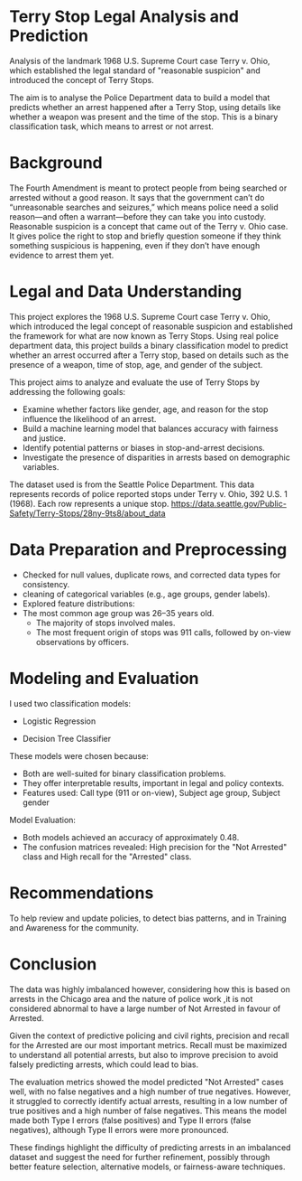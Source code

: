 # Terry Stop Legal Analysis and Prediction
Analysis of the landmark 1968 U.S. Supreme Court case Terry v. Ohio, which established the legal standard of "reasonable suspicion" and introduced the concept of Terry Stops.

The aim is to analyse the Police Department data to build a model that predicts whether an arrest happened after a Terry Stop, using details like whether a weapon was present and the time of the stop. This is a binary classification task, which means to arrest or not arrest.

# Background
The Fourth Amendment is meant to protect people from being searched or arrested without a good reason. It says that the government can’t do “unreasonable searches and seizures,” which means police need a solid reason—and often a warrant—before they can take you into custody. Reasonable suspicion is a concept that came out of the Terry v. Ohio case. It gives police the right to stop and briefly question someone if they think something suspicious is happening, even if they don’t have enough evidence to arrest them yet.

# Legal and Data Understanding
This project explores the 1968 U.S. Supreme Court case Terry v. Ohio, which introduced the legal concept of reasonable suspicion and established the framework for what are now known as Terry Stops. Using real police department data, this project builds a binary classification model to predict whether an arrest occurred after a Terry stop, based on details such as the presence of a weapon, time of stop, age, and gender of the subject.

This project aims to analyze and evaluate the use of Terry Stops by addressing the following goals:

- Examine whether factors like gender, age, and reason for the stop influence the likelihood of an arrest.
- Build a machine learning model that balances accuracy with fairness and justice.
- Identify potential patterns or biases in stop-and-arrest decisions.
- Investigate the presence of disparities in arrests based on demographic variables.

The dataset used is from the Seattle Police Department. This data represents records of police reported stops under Terry v. Ohio, 392 U.S. 1 (1968). Each row represents a unique stop.
https://data.seattle.gov/Public-Safety/Terry-Stops/28ny-9ts8/about_data

# Data Preparation and Preprocessing

- Checked for null values, duplicate rows, and corrected data types for consistency.
- cleaning of categorical variables (e.g., age groups, gender labels).
- Explored feature distributions:
- The most common age group was 26–35 years old.
  - The majority of stops involved males.
  - The most frequent origin of stops was 911 calls, followed by on-view observations by officers.

# Modeling and Evaluation
I used two classification models:

- Logistic Regression

- Decision Tree Classifier

These models were chosen because:
- Both are well-suited for binary classification problems.
- They offer interpretable results, important in legal and policy contexts.
- Features used: Call type (911 or on-view), Subject age group, Subject gender

Model Evaluation:
- Both models achieved an accuracy of approximately 0.48.
- The confusion matrices revealed: High precision for the "Not Arrested" class and High recall for the "Arrested" class.


# Recommendations
To help review and update policies, to detect bias patterns, and in Training and Awareness for the community.

# Conclusion

The data was highly imbalanced however, considering how this is based on arrests in the Chicago area and the nature of police work ,it is not considered abnormal to have a large number of Not Arrested in favour of Arrested.

Given the context of predictive policing and civil rights, precision and recall for the Arrested are our most important metrics. Recall must be maximized to understand all potential arrests, but also to improve precision to avoid falsely predicting arrests, which could lead to bias.

The evaluation metrics showed the model predicted "Not Arrested" cases well, with no false negatives and a high number of true negatives. However, it struggled to correctly identify actual arrests, resulting in a low number of true positives and a high number of false negatives. This means the model made both Type I errors (false positives) and Type II errors (false negatives), although Type II errors were more pronounced.

These findings highlight the difficulty of predicting arrests in an imbalanced dataset and suggest the need for further refinement, possibly through better feature selection, alternative models, or fairness-aware techniques.